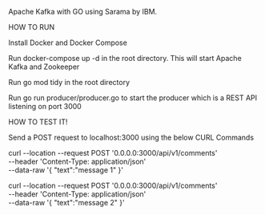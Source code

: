 
Apache Kafka with GO using Sarama by IBM.

HOW TO RUN

Install Docker and Docker Compose

Run docker-compose up -d in the root directory. This will start Apache Kafka and Zookeeper

Run go mod tidy in the root directory

Run go run producer/producer.go to start the producer which is a REST API listening on port 3000


HOW TO TEST IT!

Send a POST request to localhost:3000 using the below CURL Commands

curl --location --request POST '0.0.0.0:3000/api/v1/comments' \
--header 'Content-Type: application/json' \
--data-raw '{ "text":"message 1" }'

curl --location --request POST '0.0.0.0:3000/api/v1/comments' \
--header 'Content-Type: application/json' \
--data-raw '{ "text":"message 2" }'